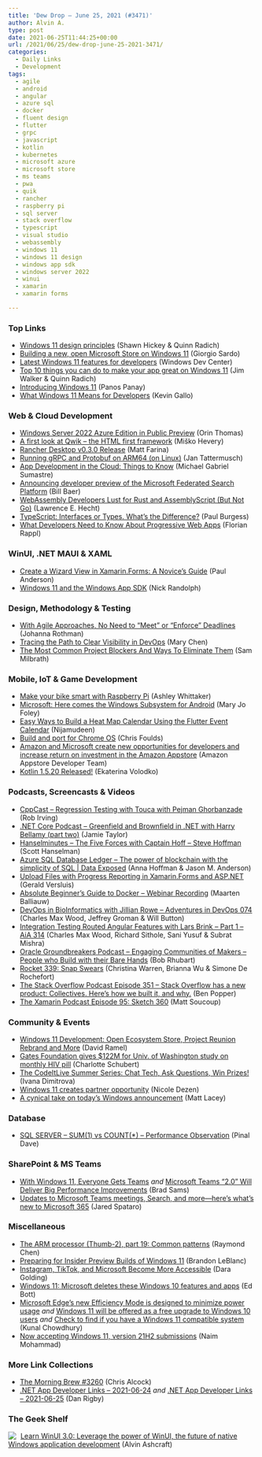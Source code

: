 ```yaml
---
title: 'Dew Drop – June 25, 2021 (#3471)'
author: Alvin A.
type: post
date: 2021-06-25T11:44:25+00:00
url: /2021/06/25/dew-drop-june-25-2021-3471/
categories:
  - Daily Links
  - Development
tags:
  - agile
  - android
  - angular
  - azure sql
  - docker
  - fluent design
  - flutter
  - grpc
  - javascript
  - kotlin
  - kubernetes
  - microsoft azure
  - microsoft store
  - ms teams
  - pwa
  - quik
  - rancher
  - raspberry pi
  - sql server
  - stack overflow
  - typescript
  - visual studio
  - webassembly
  - windows 11
  - windows 11 design
  - windows app sdk
  - windows server 2022
  - winui
  - xamarin
  - xamarin forms

---
```

### <a name="top"></a>Top Links

  * <a href="https://docs.microsoft.com/en-us/windows/apps/design/signature-experiences/design-principles?WT.mc_id=WD-MVP-4025064" target="_blank" rel="noopener">Windows 11 design principles</a> (Shawn Hickey & Quinn Radich)
  * <a href="https://blogs.windows.com/windowsexperience/2021/06/24/building-a-new-open-microsoft-store-on-windows-11/?WT.mc_id=WD-MVP-4025064" target="_blank" rel="noopener">Building a new, open Microsoft Store on Windows 11</a> (Giorgio Sardo)
  * <a href="https://developer.microsoft.com/en-us/windows/windows-for-developers/?WT.mc_id=WD-MVP-4025064" target="_blank" rel="noopener">Latest Windows 11 features for developers</a> (Windows Dev Center)
  * <a href="https://docs.microsoft.com/en-us/windows/apps/get-started/make-apps-great-for-windows?WT.mc_id=WD-MVP-4025064" target="_blank" rel="noopener">Top 10 things you can do to make your app great on Windows 11</a> (Jim Walker & Quinn Radich)
  * <a href="https://blogs.windows.com/windowsexperience/2021/06/24/introducing-windows-11/?WT.mc_id=WD-MVP-4025064" target="_blank" rel="noopener">Introducing Windows 11</a> (Panos Panay)
  * <a href="https://blogs.windows.com/windowsdeveloper/2021/06/24/what-windows-11-means-for-developers/?WT.mc_id=WD-MVP-4025064" target="_blank" rel="noopener">What Windows 11 Means for Developers</a> (Kevin Gallo)



### <a name="web"></a>Web & Cloud Development

  * <a href="https://techcommunity.microsoft.com/t5/itops-talk-blog/windows-server-2022-azure-edition-in-public-preview/ba-p/2468228?WT.mc_id=DOP-MVP-4025064" target="_blank" rel="noopener">Windows Server 2022 Azure Edition in Public Preview</a> (Orin Thomas)
  * <a href="https://dev.to/mhevery/a-first-look-at-qwik-the-html-first-framework-af" target="_blank" rel="noopener">A first look at Qwik &#8211; the HTML first framework</a> (Miško Hevery)
  * <a href="https://rancher.com/blog/2021/rancher-desktop-v030-release/" target="_blank" rel="noopener">Rancher Desktop v0.3.0 Release</a> (Matt Farina)
  * <a href="https://grpc.io/blog/grpc-on-arm64/" target="_blank" rel="noopener">Running gRPC and Protobuf on ARM64 (on Linux)</a> (Jan Tattermusch)
  * <a href="https://www.pluralsight.com/blog/software-development/cloud-app-development-101" target="_blank" rel="noopener">App Development in the Cloud: Things to Know</a> (Michael Gabriel Sumastre)
  * <a href="https://techcommunity.microsoft.com/t5/microsoft-search-blog/announcing-developer-preview-of-the-microsoft-federated-search/ba-p/2480763?WT.mc_id=DOP-MVP-4025064" target="_blank" rel="noopener">Announcing developer preview of the Microsoft Federated Search Platform</a> (Bill Baer)
  * <a href="https://thenewstack.io/webassembly-developers-lust-for-rust-and-assemblyscript-but-not-go/" target="_blank" rel="noopener">WebAssembly Developers Lust for Rust and AssemblyScript (But Not Go)</a> (Lawrence E. Hecht)
  * <a href="https://blog.scottlogic.com/2021/06/24/types-vs-interfaces.html" target="_blank" rel="noopener">TypeScript: Interfaces or Types. What’s the Difference?</a> (Paul Burgess)
  * <a href="https://www.grapecity.com/blogs/what-developers-need-to-know-about-progressive-web-apps" target="_blank" rel="noopener">What Developers Need to Know About Progressive Web Apps</a> (Florian Rappl)



### <a name="silverlight"></a>WinUI, .NET MAUI & XAML

  * <a href="https://www.syncfusion.com/blogs/post/create-a-wizard-view-in-xamarin-forms.aspx" target="_blank" rel="noopener">Create a Wizard View in Xamarin.Forms: A Novice’s Guide</a> (Paul Anderson)
  * <a href="http://feedproxy.google.com/~r/NicksNetTravels/~3/JhU6R_ElOIU/" target="_blank" rel="noopener">Windows 11 and the Windows App SDK</a> (Nick Randolph)



### <a name="design"></a>Design, Methodology & Testing

  * <a href="http://feedproxy.google.com/~r/ManagingProductDevelopment/~3/gL8uo55T588/" target="_blank" rel="noopener">With Agile Approaches, No Need to “Meet” or “Enforce” Deadlines</a> (Johanna Rothman)
  * <a href="https://tanzu.vmware.com/content/home-page/visibility-devops-vmware-tanzu-observability-by-wavefront" target="_blank" rel="noopener">Tracing the Path to Clear Visibility in DevOps</a> (Mary Chen)
  * <a href="https://blog.trello.com/most-common-project-blockers" target="_blank" rel="noopener">The Most Common Project Blockers And Ways To Eliminate Them</a> (Sam Milbrath)



### <a name="mobile"></a>Mobile, IoT & Game Development

  * <a href="https://www.raspberrypi.org/blog/make-your-bike-smart-with-raspberry-pi/" target="_blank" rel="noopener">Make your bike smart with Raspberry Pi</a> (Ashley Whittaker)
  * <a href="https://www.zdnet.com/article/microsoft-here-comes-the-windows-subsystem-for-android/#ftag=RSSbaffb68" target="_blank" rel="noopener">Microsoft: Here comes the Windows Subsystem for Android</a> (Mary Jo Foley)
  * <a href="https://www.syncfusion.com/blogs/post/heat-map-calendar-using-flutter-event-calendar.aspx" target="_blank" rel="noopener">Easy Ways to Build a Heat Map Calendar Using the Flutter Event Calendar</a> (Nijamudeen)
  * <a href="https://blog.unity.com/technology/build-and-port-for-chrome-os" target="_blank" rel="noopener">Build and port for Chrome OS</a> (Chris Foulds)
  * <a href="https://developer.amazon.com/blogs/appstore/post/a7583854-9367-4480-99c4-15f91456558c/amazon-and-microsoft-create-new-opportunities-for-developers-and-increase-return-on-investment-in-the-amazon-appstore" target="_blank" rel="noopener">Amazon and Microsoft create new opportunities for developers and increase return on investment in the Amazon Appstore</a> (Amazon Appstore Developer Team)
  * <a href="https://blog.jetbrains.com/kotlin/2021/06/kotlin-1-5-20-released/" target="_blank" rel="noopener">Kotlin 1.5.20 Released!</a> (Ekaterina Volodko)



### <a name="podcasts"></a>Podcasts, Screencasts & Videos

  * <a href="https://cppcast.libsyn.com/regression-testing-with-touca-with-pejman-ghorbanzade" target="_blank" rel="noopener">CppCast &#8211; Regression Testing with Touca with Pejman Ghorbanzade</a> (Rob Irving)
  * <a href="https://dotnetcore.show/episode-79-greenfield-and-brownfield-in-net-with-harry-bellamy-part-two" target="_blank" rel="noopener">.NET Core Podcast &#8211; Greenfield and Brownfield in .NET with Harry Bellamy (part two)</a> (Jamie Taylor)
  * <a href="https://www.hanselminutes.com/794/the-five-forces-with-captain-hoff-steve-hoffman" target="_blank" rel="noopener">Hanselminutes &#8211; The Five Forces with Captain Hoff &#8211; Steve Hoffman</a> (Scott Hanselman)
  * <a href="https://channel9.msdn.com/Shows/Data-Exposed/Azure-SQL-Database-Ledger-The-power-of-blockchain-with-the-simplicity-of-SQL?WT.mc_id=DOP-MVP-4025064" target="_blank" rel="noopener">Azure SQL Database Ledger​ &#8211; The power of blockchain with the simplicity of SQL | Data Exposed</a> (Anna Hoffman & Jason M. Anderson)
  * <a href="https://www.youtube.com/watch?v=iJYRb97ZRD4" target="_blank" rel="noopener">Upload Files with Progress Reporting in Xamarin.Forms and ASP.NET</a> (Gerald Versluis)
  * <a href="https://blog.jetbrains.com/dotnet/2021/06/25/absolute-beginner-s-guide-to-docker-webinar-recording/" target="_blank" rel="noopener">Absolute Beginner’s Guide to Docker – Webinar Recording</a> (Maarten Balliauw)
  * <a href="https://devchat.tv/adventures-in-devops/devops-in-bioinformatics-with-jillian-rowe-devops-074/" target="_blank" rel="noopener">DevOps in BioInformatics with Jillian Rowe &#8211; Adventures in DevOps 074</a> (Charles Max Wood, Jeffrey Groman & Will Button)
  * <a href="https://devchat.tv/adv-in-angular/integration-testing-routed-angular-features-with-lars-brink-part-1-aia-314/" target="_blank" rel="noopener">Integration Testing Routed Angular Features with Lars Brink &#8211; Part 1 &#8211; AiA 314</a> (Charles Max Wood, Richard Sithole, Sani Yusuf & Subrat Mishra)
  * <a href="http://feedproxy.google.com/~r/otnarch2arch/~3/4D00yJyZKcM/engaging-communities-of-makers-people-who-build-with-their-bare-hands" target="_blank" rel="noopener">Oracle Groundbreakers Podcast &#8211; Engaging Communities of Makers &#8211; People who Build with their Bare Hands</a> (Bob Rhubart)
  * <a href="http://relay.fm/rocket/339" target="_blank" rel="noopener">Rocket 339: Snap Swears</a> (Christina Warren, Brianna Wu & Simone De Rochefort)
  * <a href="https://stackoverflow.blog/2021/06/25/podcast-351-collectives-on-stack-overflow/" target="_blank" rel="noopener">The Stack Overflow Podcast Episode 351 &#8211; Stack Overflow has a new product: Collectives. Here&#8217;s how we built it, and why.</a> (Ben Popper)
  * <a href="https://www.xamarinpodcast.com/95" target="_blank" rel="noopener">The Xamarin Podcast Episode 95: Sketch 360</a> (Matt Soucoup)



### <a name="events"></a>Community & Events

  * <a href="https://visualstudiomagazine.com/articles/2021/06/24/windows-11.aspx" target="_blank" rel="noopener">Windows 11 Development: Open Ecosystem Store, Project Reunion Rebrand and More</a> (David Ramel)
  * <a href="https://www.geekwire.com/2021/gates-foundation-gives-122m-univ-washington-study-monthly-hiv-pill/" target="_blank" rel="noopener">Gates Foundation gives $122M for Univ. of Washington study on monthly HIV pill</a> (Charlotte Schubert)
  * <a href="https://www.telerik.com/blogs/codeitlive-summer-series-chat-tech-ask-questions-win-prizes" target="_blank" rel="noopener">The CodeItLive Summer Series: Chat Tech, Ask Questions, Win Prizes!</a> (Ivana Dimitrova)
  * <a href="https://blogs.partner.microsoft.com/mpn/windows-11-creates-partner-opportunity/" target="_blank" rel="noopener">Windows 11 creates partner opportunity</a> (Nicole Dezen)
  * <a href="http://feedproxy.google.com/~r/MattLacey/~3/5vRpt8yOCes/a-cynical-take-on-todays-windows.html" target="_blank" rel="noopener">A cynical take on today&#8217;s Windows announcement</a> (Matt Lacey)



### <a name="sql"></a>Database

  * <a href="https://blog.sqlauthority.com/2021/06/25/sql-server-sum1-vs-count-performance-observation/?utm_source=rss&utm_medium=rss&utm_campaign=sql-server-sum1-vs-count-performance-observation" target="_blank" rel="noopener">SQL SERVER – SUM(1) vs COUNT(*) – Performance Observation</a> (Pinal Dave)



### <a name="sp"></a>SharePoint & MS Teams

  * <a href="https://petri.com/with-windows-11-everyone-gets-teams" target="_blank" rel="noopener">With Windows 11, Everyone Gets Teams</a> _and_ <a href="https://petri.com/microsoft-teams-2-0-will-deliver-big-performance-improvements" target="_blank" rel="noopener">Microsoft Teams “2.0” Will Deliver Big Performance Improvements</a> (Brad Sams)
  * <a href="https://www.microsoft.com/en-us/microsoft-365/blog/2021/06/24/updates-to-microsoft-teams-meetings-search-and-more-heres-whats-new-to-microsoft-365/" target="_blank" rel="noopener">Updates to Microsoft Teams meetings, Search, and more—here’s what’s new to Microsoft 365</a> (Jared Spataro)



### <a name="misc"></a>Miscellaneous

  * <a href="https://devblogs.microsoft.com/oldnewthing/20210624-46/?p=105355" target="_blank" rel="noopener">The ARM processor (Thumb-2), part 19: Common patterns</a> (Raymond Chen)
  * <a href="https://blogs.windows.com/windows-insider/2021/06/24/preparing-for-insider-preview-builds-of-windows-11/?WT.mc_id=WD-MVP-4025064" target="_blank" rel="noopener">Preparing for Insider Preview Builds of Windows 11</a> (Brandon LeBlanc)
  * <a href="https://www.tpgi.com/instagram-tiktok-and-microsoft-become-more-accessible/" target="_blank" rel="noopener">Instagram, TikTok, and Microsoft Become More Accessible</a> (Dara Golding)
  * <a href="https://www.zdnet.com/article/windows-11-microsoft-deletes-these-windows-10-features-and-apps/#ftag=RSSbaffb68" target="_blank" rel="noopener">Windows 11: Microsoft deletes these Windows 10 features and apps</a> (Ed Bott)
  * <a href="http://feedproxy.google.com/~r/kunal2383/~3/gnoGQ0KAba4/efficiency-mode-in-edge-browser.html" target="_blank" rel="noopener">Microsoft Edge’s new Efficiency Mode is designed to minimize power usage</a> _and_ <a href="http://feedproxy.google.com/~r/kunal2383/~3/OS32iA0au64/windows-11-free-upgrade.html" target="_blank" rel="noopener">Windows 11 will be offered as a free upgrade to Windows 10 users</a> _and_ <a href="http://feedproxy.google.com/~r/kunal2383/~3/0Oj-Zcmg8Ho/windows-11-compatibility-check.html" target="_blank" rel="noopener">Check to find if you have a Windows 11 compatible system</a> (Kunal Chowdhury)
  * <a href="https://techcommunity.microsoft.com/t5/windows-hardware-certification/now-accepting-windows-11-version-21h2-submissions/ba-p/2483049?WT.mc_id=DOP-MVP-4025064" target="_blank" rel="noopener">Now accepting Windows 11, version 21H2 submissions</a> (Naim Mohammad)



### <a name="links"></a>More Link Collections

  * <a href="http://feedproxy.google.com/~r/ReflectivePerspective/~3/44wwi9QJZaw/" target="_blank" rel="noopener">The Morning Brew #3260</a> (Chris Alcock)
  * <a href="https://links.danrigby.com/2021/06/app-developer-links-2021-06-24/" target="_blank" rel="noopener">.NET App Developer Links &#8211; 2021-06-24</a> _and_ <a href="https://links.danrigby.com/2021/06/app-developer-links-2021-06-25/" target="_blank" rel="noopener">.NET App Developer Links &#8211; 2021-06-25</a> (Dan Rigby)



### <a name="shelf"></a>The Geek Shelf

<a href="https://www.amazon.com/dp/1800208669/" target="_blank" rel="noopener"><img decoding="async" align="left" style="margin: 0px 5px 0px 0px; border: 0px currentcolor; border-image: none; float: left; display: inline; background-image: none;" src="https://m.media-amazon.com/images/I/41Z9lMC71WL._SS135_.jpg" border="0" /></a>&nbsp;<a href="https://www.amazon.com/dp/1800208669/" target="_blank" rel="noopener">Learn WinUI 3.0: Leverage the power of WinUI, the future of native Windows application development</a> (Alvin Ashcraft)